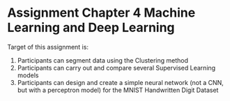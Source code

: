 # Assignment Chapter 4 Machine Learning and Deep Learning

Target of this assignment is:
1. Participants can segment data using the Clustering method
2. Participants can carry out and compare several Supervised Learning models
3. Participants can design and create a simple neural network (not a CNN, but with a perceptron model) for the MNIST Handwritten Digit Dataset
